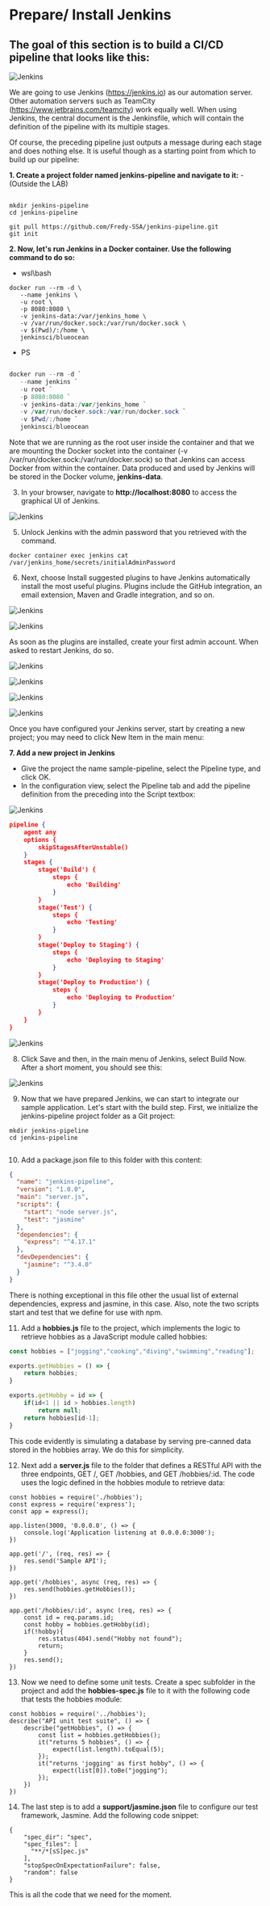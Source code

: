 # Prepare/ Install Jenkins
## The goal of this section is to build a CI/CD pipeline that looks like this:

![Jenkins](./img/l6-01.png)

We are going to use Jenkins (https://jenkins.io) as our automation server. Other automation servers such as TeamCity (https://www.jetbrains.com/teamcity) work equally well. When using Jenkins, the central document is the Jenkinsfile, which will contain the definition of the pipeline with its multiple stages.


Of course, the preceding pipeline just outputs a message during each stage and does nothing else. It is useful though as a starting point from which to build up our pipeline:

**1. Create a project folder named jenkins-pipeline and navigate to it:** - (Outside the LAB)

```

mkdir jenkins-pipeline 
cd jenkins-pipeline 

git pull https://github.com/Fredy-SSA/jenkins-pipeline.git
git init
```


**2. Now, let's run Jenkins in a Docker container. Use the following command to do so:**

- wsl\bash
```
docker run --rm -d \
   --name jenkins \
   -u root \
   -p 8080:8080 \
   -v jenkins-data:/var/jenkins_home \
   -v /var/run/docker.sock:/var/run/docker.sock \
   -v $(Pwd)/:/home \
   jenkinsci/blueocean
```

- PS
```powershell

docker run --rm -d `
   --name jenkins `
   -u root `
   -p 8080:8080 `
   -v jenkins-data:/var/jenkins_home `
   -v /var/run/docker.sock:/var/run/docker.sock `
   -v $Pwd/:/home `
   jenkinsci/blueocean

```
Note that we are running as the root user inside the container and that we are mounting the Docker socket into the container (-v /var/run/docker.sock:/var/run/docker.sock) so that Jenkins can access Docker from within the container. Data produced and used by Jenkins will be stored in the Docker volume, **jenkins-data**.





3. In your browser, navigate to **http://localhost:8080** to access the graphical UI of Jenkins.

![Jenkins](./img/l6-Install-01.png)

5. Unlock Jenkins with the admin password that you retrieved with the command.

```
docker container exec jenkins cat /var/jenkins_home/secrets/initialAdminPassword
```

6. Next, choose Install suggested plugins to have Jenkins automatically install the most useful plugins. Plugins include the GitHub integration, an email extension, Maven and Gradle integration, and so on.

![Jenkins](./img/l6-Install-02.png)

![Jenkins](./img/l6-Install-02.1.png)


As soon as the plugins are installed, create your first admin account. When asked to restart Jenkins, do so.

![Jenkins](./img/l6-Install-03.png)

![Jenkins](./img/l6-Install-04.png)

![Jenkins](./img/l6-Install-05.png)

![Jenkins](./img/l6-Install-06.png)

Once you have configured your Jenkins server, start by creating a new project; you may need to click New Item in the main menu:


**7. Add a new project in Jenkins**

- Give the project the name sample-pipeline, select the Pipeline type, and click OK.
- In the configuration view, select the Pipeline tab and add the pipeline definition from the preceding into the Script textbox:

![Jenkins](./img/l6-pipline-01.png)

```json
pipeline {
    agent any
    options {
        skipStagesAfterUnstable()
    }
    stages {
        stage('Build') {
            steps {
                echo 'Building'
            }
        }
        stage('Test') {
            steps {
                echo 'Testing'
            }
        }
        stage('Deploy to Staging') {
            steps {
                echo 'Deploying to Staging'
            }
        }
        stage('Deploy to Production') {
            steps {
                echo 'Deploying to Production'
            }
        }
    }
}
```


![Jenkins](./img/l6-pipline-02.png)

8. Click Save and then, in the main menu of Jenkins, select Build Now. After a short moment, you should see this:


![Jenkins](./img/l6-pipline-03.png)


9. Now that we have prepared Jenkins, we can start to integrate our sample application. Let's start with the build step. First, we initialize the jenkins-pipeline project folder as a Git project:

```
mkdir jenkins-pipeline 
cd jenkins-pipeline 


```

10. Add a package.json file to this folder with this content:

```json
{
  "name": "jenkins-pipeline",
  "version": "1.0.0",
  "main": "server.js",
  "scripts": {
    "start": "node server.js",
    "test": "jasmine"
  },
  "dependencies": {
    "express": "^4.17.1"
  },
  "devDependencies": {
    "jasmine": "^3.4.0"
  }
}
```

There is nothing exceptional in this file other the usual list of external dependencies, express and jasmine, in this case. Also, note the two scripts start and test that we define for use with npm.

11. Add a **hobbies.js** file to the project, which implements the logic to retrieve hobbies as a JavaScript module called hobbies:

```javascript
const hobbies = ["jogging","cooking","diving","swimming","reading"];

exports.getHobbies = () => {
    return hobbies;
}

exports.getHobby = id => {
    if(id<1 || id > hobbies.length)
        return null;
    return hobbies[id-1];
}
```
This code evidently is simulating a database by serving pre-canned data stored in the hobbies array. We do this for simplicity.

12. Next add a **server.js** file to the folder that defines a RESTful API with the three endpoints, GET /,  GET /hobbies, and GET /hobbies/:id. The code uses the logic defined in the hobbies module to retrieve data:


```nodejs
const hobbies = require('./hobbies');
const express = require('express');
const app = express();

app.listen(3000, '0.0.0.0', () => {
    console.log('Application listening at 0.0.0.0:3000');
})

app.get('/', (req, res) => {
    res.send('Sample API');
})

app.get('/hobbies', async (req, res) => {
    res.send(hobbies.getHobbies());
})

app.get('/hobbies/:id', async (req, res) => {
    const id = req.params.id;
    const hobby = hobbies.getHobby(id);
    if(!hobby){
        res.status(404).send("Hobby not found");
        return;
    }
    res.send();
})
```

13. Now we need to define some unit tests. Create a spec subfolder in the project and add the **hobbies-spec.js** file to it with the following code that tests the hobbies module:

```nodejs
const hobbies = require('../hobbies');
describe("API unit test suite", () => {
    describe("getHobbies", () => {
        const list = hobbies.getHobbies();
        it("returns 5 hobbies", () => {
            expect(list.length).toEqual(5);
        });
        it("returns 'jogging' as first hobby", () => {
            expect(list[0]).toBe("jogging");
        });
    })
})
```
14. The last step is to add a **support/jasmine.json** file to configure our test framework, Jasmine. Add the following code snippet:

```nodejs
{
    "spec_dir": "spec",
    "spec_files": [
      "**/*[sS]pec.js"
    ],
    "stopSpecOnExpectationFailure": false,
    "random": false
}
```


This is all the code that we need for the moment.

